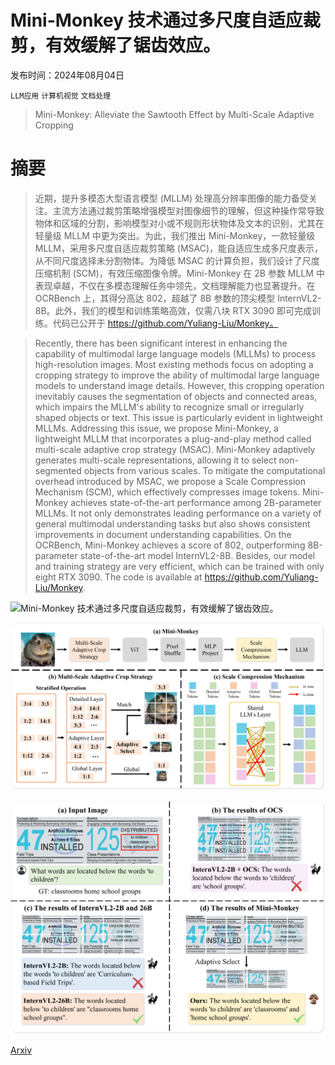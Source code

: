 # Mini-Monkey 技术通过多尺度自适应裁剪，有效缓解了锯齿效应。

发布时间：2024年08月04日

`LLM应用` `计算机视觉` `文档处理`

> Mini-Monkey: Alleviate the Sawtooth Effect by Multi-Scale Adaptive Cropping

# 摘要

> 近期，提升多模态大型语言模型 (MLLM) 处理高分辨率图像的能力备受关注。主流方法通过裁剪策略增强模型对图像细节的理解，但这种操作常导致物体和区域的分割，影响模型对小或不规则形状物体及文本的识别，尤其在轻量级 MLLM 中更为突出。为此，我们推出 Mini-Monkey，一款轻量级 MLLM，采用多尺度自适应裁剪策略 (MSAC)，能自适应生成多尺度表示，从不同尺度选择未分割物体。为降低 MSAC 的计算负担，我们设计了尺度压缩机制 (SCM)，有效压缩图像令牌。Mini-Monkey 在 2B 参数 MLLM 中表现卓越，不仅在多模态理解任务中领先，文档理解能力也显著提升。在 OCRBench 上，其得分高达 802，超越了 8B 参数的顶尖模型 InternVL2-8B。此外，我们的模型和训练策略高效，仅需八块 RTX 3090 即可完成训练。代码已公开于 https://github.com/Yuliang-Liu/Monkey。

> Recently, there has been significant interest in enhancing the capability of multimodal large language models (MLLMs) to process high-resolution images. Most existing methods focus on adopting a cropping strategy to improve the ability of multimodal large language models to understand image details. However, this cropping operation inevitably causes the segmentation of objects and connected areas, which impairs the MLLM's ability to recognize small or irregularly shaped objects or text. This issue is particularly evident in lightweight MLLMs. Addressing this issue, we propose Mini-Monkey, a lightweight MLLM that incorporates a plug-and-play method called multi-scale adaptive crop strategy (MSAC). Mini-Monkey adaptively generates multi-scale representations, allowing it to select non-segmented objects from various scales. To mitigate the computational overhead introduced by MSAC, we propose a Scale Compression Mechanism (SCM), which effectively compresses image tokens. Mini-Monkey achieves state-of-the-art performance among 2B-parameter MLLMs. It not only demonstrates leading performance on a variety of general multimodal understanding tasks but also shows consistent improvements in document understanding capabilities. On the OCRBench, Mini-Monkey achieves a score of 802, outperforming 8B-parameter state-of-the-art model InternVL2-8B. Besides, our model and training strategy are very efficient, which can be trained with only eight RTX 3090. The code is available at https://github.com/Yuliang-Liu/Monkey.

![Mini-Monkey 技术通过多尺度自适应裁剪，有效缓解了锯齿效应。](../../../paper_images/2408.02034/x1.png)

![Mini-Monkey 技术通过多尺度自适应裁剪，有效缓解了锯齿效应。](../../../paper_images/2408.02034/x2.png)

![Mini-Monkey 技术通过多尺度自适应裁剪，有效缓解了锯齿效应。](../../../paper_images/2408.02034/x3.png)

[Arxiv](https://arxiv.org/abs/2408.02034)